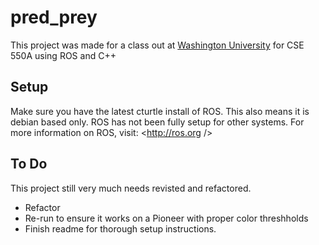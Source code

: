 pred_prey
=========

This project was made for a class out at [Washington University](wustl.edu)
for CSE 550A using ROS and C++

Setup
-----
Make sure you have the latest cturtle install of ROS. This also means
it is debian based only. ROS has not been fully setup for other systems.
For more information on ROS, visit: <http://ros.org />

To Do
-----
This project still very much needs revisted and refactored.

* Refactor
* Re-run to ensure it works on a Pioneer with proper color threshholds
* Finish readme for thorough setup instructions.
